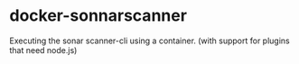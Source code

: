 # docker-sonnarscanner
Executing the sonar scanner-cli using a container. (with support for plugins that need node.js)
